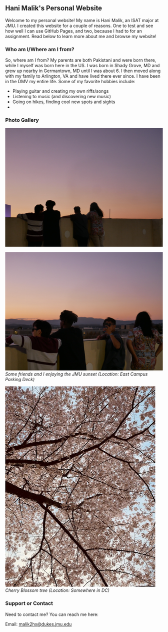 ## Hani Malik's Personal Website

Welcome to my personal website! My name is Hani Malik, an ISAT major at JMU. I created this website for a couple of reasons. One to test and see how well I can use GitHub Pages, and two, because I had to for an assignment. Read below to learn more about me and browse my website!

### Who am I/Where am I from?

So, where am I from? My parents are both Pakistani and were born there, while I myself was born here in the US. I was born in Shady Grove, MD and grew up nearby in Germantown, MD until I was about 6. I then moved along with my family to Arlington, VA and have lived there ever since. I have been in the DMV my entire life. Some of my favorite hobbies include:
- Playing guitar and creating my own riffs/songs
- Listening to music (and discovering new music)
- Going on hikes, finding cool new spots and sights
- 

### Photo Gallery

![Image](/assets/images/IMG_0002.JPG)

![Image](/assets/images/IMG_0023.JPG)
_Some friends and I enjoying the JMU sunset (Location: East Campus Parking Deck)_

![Image](/assets/images/IMG_1077.JPG?raw=true)
_Cherry Blossom tree (Location: Somewhere in DC)_

### Support or Contact

Need to contact me? You can reach me here:

Email: malik2hx@dukes.jmu.edu
